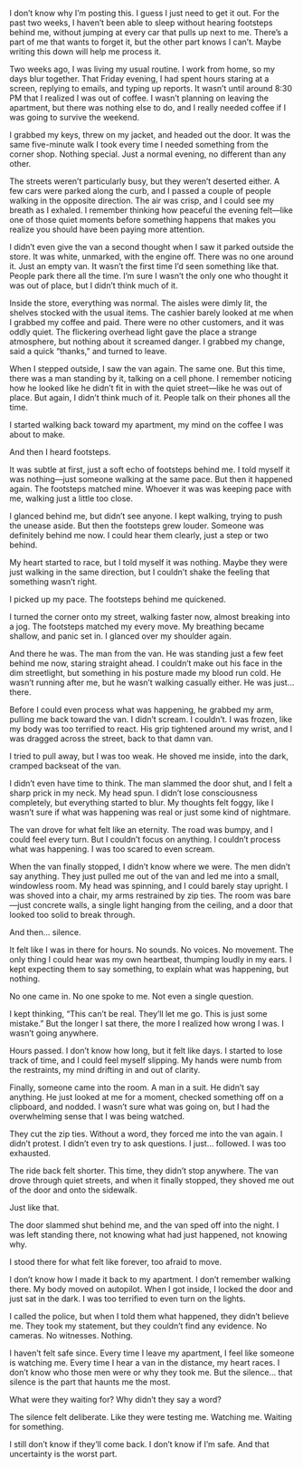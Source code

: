 
I don’t know why I’m posting this. I guess I just need to get it out. For the past two weeks, I haven’t been able to sleep without hearing footsteps behind me, without jumping at every car that pulls up next to me. There’s a part of me that wants to forget it, but the other part knows I can’t. Maybe writing this down will help me process it.

Two weeks ago, I was living my usual routine. I work from home, so my days blur together. That Friday evening, I had spent hours staring at a screen, replying to emails, and typing up reports. It wasn’t until around 8:30 PM that I realized I was out of coffee. I wasn’t planning on leaving the apartment, but there was nothing else to do, and I really needed coffee if I was going to survive the weekend.

I grabbed my keys, threw on my jacket, and headed out the door. It was the same five-minute walk I took every time I needed something from the corner shop. Nothing special. Just a normal evening, no different than any other.

The streets weren’t particularly busy, but they weren’t deserted either. A few cars were parked along the curb, and I passed a couple of people walking in the opposite direction. The air was crisp, and I could see my breath as I exhaled. I remember thinking how peaceful the evening felt—like one of those quiet moments before something happens that makes you realize you should have been paying more attention.

I didn’t even give the van a second thought when I saw it parked outside the store. It was white, unmarked, with the engine off. There was no one around it. Just an empty van. It wasn’t the first time I’d seen something like that. People park there all the time. I’m sure I wasn’t the only one who thought it was out of place, but I didn’t think much of it.

Inside the store, everything was normal. The aisles were dimly lit, the shelves stocked with the usual items. The cashier barely looked at me when I grabbed my coffee and paid. There were no other customers, and it was oddly quiet. The flickering overhead light gave the place a strange atmosphere, but nothing about it screamed danger. I grabbed my change, said a quick “thanks,” and turned to leave.

When I stepped outside, I saw the van again. The same one. But this time, there was a man standing by it, talking on a cell phone. I remember noticing how he looked like he didn’t fit in with the quiet street—like he was out of place. But again, I didn’t think much of it. People talk on their phones all the time.

I started walking back toward my apartment, my mind on the coffee I was about to make.

And then I heard footsteps.

It was subtle at first, just a soft echo of footsteps behind me. I told myself it was nothing—just someone walking at the same pace. But then it happened again. The footsteps matched mine. Whoever it was was keeping pace with me, walking just a little too close.

I glanced behind me, but didn’t see anyone. I kept walking, trying to push the unease aside. But then the footsteps grew louder. Someone was definitely behind me now. I could hear them clearly, just a step or two behind.

My heart started to race, but I told myself it was nothing. Maybe they were just walking in the same direction, but I couldn’t shake the feeling that something wasn’t right.

I picked up my pace. The footsteps behind me quickened.

I turned the corner onto my street, walking faster now, almost breaking into a jog. The footsteps matched my every move. My breathing became shallow, and panic set in. I glanced over my shoulder again.

And there he was. The man from the van. He was standing just a few feet behind me now, staring straight ahead. I couldn’t make out his face in the dim streetlight, but something in his posture made my blood run cold. He wasn’t running after me, but he wasn’t walking casually either. He was just… there.

Before I could even process what was happening, he grabbed my arm, pulling me back toward the van. I didn’t scream. I couldn’t. I was frozen, like my body was too terrified to react. His grip tightened around my wrist, and I was dragged across the street, back to that damn van.

I tried to pull away, but I was too weak. He shoved me inside, into the dark, cramped backseat of the van.

I didn’t even have time to think. The man slammed the door shut, and I felt a sharp prick in my neck. My head spun. I didn’t lose consciousness completely, but everything started to blur. My thoughts felt foggy, like I wasn’t sure if what was happening was real or just some kind of nightmare.

The van drove for what felt like an eternity. The road was bumpy, and I could feel every turn. But I couldn’t focus on anything. I couldn’t process what was happening. I was too scared to even scream.

When the van finally stopped, I didn’t know where we were. The men didn’t say anything. They just pulled me out of the van and led me into a small, windowless room. My head was spinning, and I could barely stay upright. I was shoved into a chair, my arms restrained by zip ties. The room was bare—just concrete walls, a single light hanging from the ceiling, and a door that looked too solid to break through.

And then… silence.

It felt like I was in there for hours. No sounds. No voices. No movement. The only thing I could hear was my own heartbeat, thumping loudly in my ears. I kept expecting them to say something, to explain what was happening, but nothing.

No one came in. No one spoke to me. Not even a single question.

I kept thinking, “This can’t be real. They’ll let me go. This is just some mistake.” But the longer I sat there, the more I realized how wrong I was. I wasn’t going anywhere.

Hours passed. I don’t know how long, but it felt like days. I started to lose track of time, and I could feel myself slipping. My hands were numb from the restraints, my mind drifting in and out of clarity.

Finally, someone came into the room. A man in a suit. He didn’t say anything. He just looked at me for a moment, checked something off on a clipboard, and nodded. I wasn’t sure what was going on, but I had the overwhelming sense that I was being watched.

They cut the zip ties. Without a word, they forced me into the van again. I didn’t protest. I didn’t even try to ask questions. I just… followed. I was too exhausted.

The ride back felt shorter. This time, they didn’t stop anywhere. The van drove through quiet streets, and when it finally stopped, they shoved me out of the door and onto the sidewalk.

Just like that.

The door slammed shut behind me, and the van sped off into the night. I was left standing there, not knowing what had just happened, not knowing why.

I stood there for what felt like forever, too afraid to move.

I don’t know how I made it back to my apartment. I don’t remember walking there. My body moved on autopilot. When I got inside, I locked the door and just sat in the dark. I was too terrified to even turn on the lights.

I called the police, but when I told them what happened, they didn’t believe me. They took my statement, but they couldn’t find any evidence. No cameras. No witnesses. Nothing.

I haven’t felt safe since. Every time I leave my apartment, I feel like someone is watching me. Every time I hear a van in the distance, my heart races. I don’t know who those men were or why they took me. But the silence… that silence is the part that haunts me the most.

What were they waiting for? Why didn’t they say a word?

The silence felt deliberate. Like they were testing me. Watching me. Waiting for something.

I still don’t know if they’ll come back. I don’t know if I’m safe. And that uncertainty is the worst part.